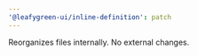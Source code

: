 ```yaml
---
'@leafygreen-ui/inline-definition': patch
---
```


Reorganizes files internally. No external changes.
